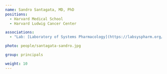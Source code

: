 ```yaml
---
name: Sandro Santagata, MD, PhD
positions:
  - Harvard Medical School
  - Harvard Ludwig Cancer Center

associations:
  - "Lab: [Laboratory of Systems Pharmacology](https://labsyspharm.org/)"

photo: people/santagata-sandro.jpg

group: principals

weight: 10
---
```

